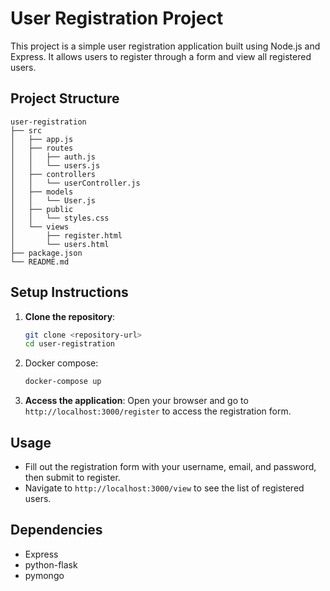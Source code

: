 # User Registration Project

This project is a simple user registration application built using Node.js and Express. It allows users to register through a form and view all registered users.

## Project Structure

```
user-registration
├── src
│   ├── app.js
│   ├── routes
│   │   ├── auth.js
│   │   └── users.js
│   ├── controllers
│   │   └── userController.js
│   ├── models
│   │   └── User.js
│   ├── public
│   │   └── styles.css
│   └── views
│       ├── register.html
│       └── users.html
├── package.json
└── README.md
```

## Setup Instructions

1. **Clone the repository**:
   ```bash
   git clone <repository-url>
   cd user-registration
   ```

2. Docker compose:
   ```bash
   docker-compose up
   ```

3. **Access the application**:
   Open your browser and go to `http://localhost:3000/register` to access the registration form.

## Usage

- Fill out the registration form with your username, email, and password, then submit to register.
- Navigate to `http://localhost:3000/view` to see the list of registered users.

## Dependencies

- Express
- python-flask
- pymongo
